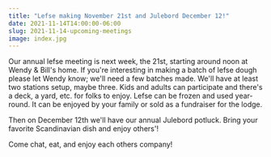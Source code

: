 ```yaml
---
title: "Lefse making November 21st and Julebord December 12!"
date: 2021-11-14T14:00:00-06:00
slug: 2021-11-14-upcoming-meetings
image: index.jpg
---
```


Our annual lefse meeting is next week, the 21st, starting around noon at Wendy & Bill's home.
If you're interesting in making a batch of lefse dough please let Wendy know; we'll need a few batches made.
We'll have at least two stations setup, maybe three.
Kids and adults can participate and there's a deck, a yard, etc. for folks to enjoy.
Lefse can be frozen and used year-round.
It can be enjoyed by your family or sold as a fundraiser for the lodge.

Then on December 12th we'll have our annual Julebord potluck.
Bring your favorite Scandinavian dish and enjoy others'!

Come chat, eat, and enjoy each others company!
